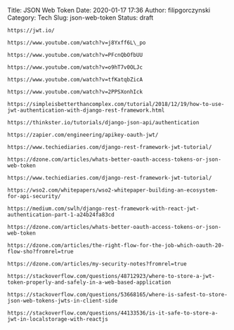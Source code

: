 Title: JSON Web Token
Date: 2020-01-17 17:36
Author: filipgorczynski
Category: Tech
Slug: json-web-token
Status: draft

`https://jwt.io/`

`https://www.youtube.com/watch?v=j8Yxff6L\_po`

`https://www.youtube.com/watch?v=PFcnQbOfbUU`

`https://www.youtube.com/watch?v=o9hT7v0OLJc`

`https://www.youtube.com/watch?v=tfKatqbZicA`

`https://www.youtube.com/watch?v=2PPSXonhIck`

`https://simpleisbetterthancomplex.com/tutorial/2018/12/19/how-to-use-jwt-authentication-with-django-rest-framework.html`

`https://thinkster.io/tutorials/django-json-api/authentication`

`https://zapier.com/engineering/apikey-oauth-jwt/`

`https://www.techiediaries.com/django-rest-framework-jwt-tutorial/`

`https://dzone.com/articles/whats-better-oauth-access-tokens-or-json-web-token`

`https://www.techiediaries.com/django-rest-framework-jwt-tutorial/`

`https://wso2.com/whitepapers/wso2-whitepaper-building-an-ecosystem-for-api-security/`

`https://medium.com/swlh/django-rest-framework-with-react-jwt-authentication-part-1-a24b24fa83cd`

`https://dzone.com/articles/whats-better-oauth-access-tokens-or-json-web-token`

`https://dzone.com/articles/the-right-flow-for-the-job-which-oauth-20-flow-sho?fromrel=true`

`https://dzone.com/articles/my-security-notes?fromrel=true`

`https://stackoverflow.com/questions/48712923/where-to-store-a-jwt-token-properly-and-safely-in-a-web-based-application`

`https://stackoverflow.com/questions/53668165/where-is-safest-to-store-json-web-tokens-jwts-in-client-side`

`https://stackoverflow.com/questions/44133536/is-it-safe-to-store-a-jwt-in-localstorage-with-reactjs`

 
